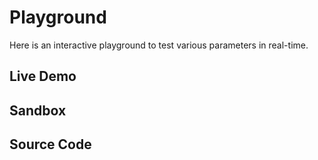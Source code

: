# Playground

Here is an interactive playground to test various parameters in real-time.

## Live Demo

<Playground />

## Sandbox

<StackBlitzLink href="github/igordanchenko/react-photo-album/tree/main/examples/playground" file="src/App.tsx" title="react-photo-album-playground" />

## Source Code

<GitHubLink suffix="playground" />
